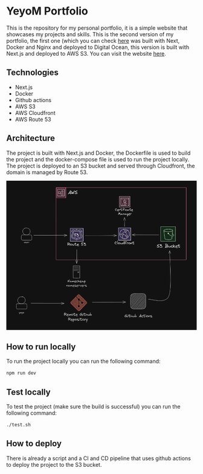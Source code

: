 # YeyoM Portfolio

This is the repository for my personal portfolio, it is a simple website that showcases my projects and skills. This is the second version of my portfolio, the first one (which you can check [here](https://github.com/YeyoM/portfolio) was built with Next, Docker and Nginx and deployed to Digital Ocean, this version is built with Next.js and deployed to AWS S3.
You can visit the website [here](https://yeyom.tech).

## Technologies

- Next.js
- Docker
- Github actions
- AWS S3
- AWS Cloudfront
- AWS Route 53

## Architecture

The project is built with Next.js and Docker, the Dockerfile is used to build the project and the docker-compose file is used to run the project locally. The project is deployed to an S3 bucket and served through Cloudfront, the domain is managed by Route 53.

![Architecture](./readme/architecture.png)

## How to run locally

To run the project locally you can run the following command:

```bash
npm run dev
```

## Test locally

To test the project (make sure the build is successful) you can run the following command:

```bash
./test.sh
```

## How to deploy

There is already a script and a CI and CD pipeline that uses github actions to deploy the project to the S3 bucket.
